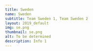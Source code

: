 ```yaml
---
title: Sweden
name: Sweden
subtitle: Team Sweden 1, Team Sweden 2
layout: 2019_default
img: se.png
thumbnail: se.png
alt: To be determined
description: Info 1
---
```

